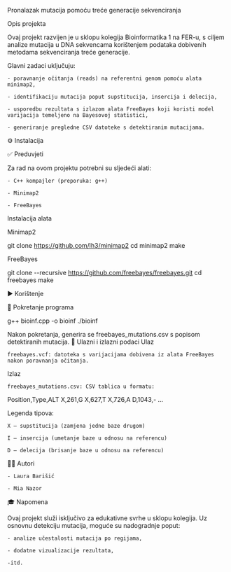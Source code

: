 Pronalazak mutacija pomoću treće generacije sekvenciranja

Opis projekta

Ovaj projekt razvijen je u sklopu kolegija Bioinformatika 1 na FER-u, s ciljem analize mutacija u DNA sekvencama korištenjem podataka dobivenih metodama sekvenciranja treće generacije.

Glavni zadaci uključuju:

    - poravnanje očitanja (reads) na referentni genom pomoću alata minimap2,

    - identifikaciju mutacija poput supstitucija, insercija i delecija,

    - usporedbu rezultata s izlazom alata FreeBayes koji koristi model varijacija temeljeno na Bayesovoj statistici,

    - generiranje pregledne CSV datoteke s detektiranim mutacijama.

⚙️ Instalacija

✅ Preduvjeti

Za rad na ovom projektu potrebni su sljedeći alati:

    - C++ kompajler (preporuka: g++)

    - Minimap2

    - FreeBayes

Instalacija alata

Minimap2

git clone https://github.com/lh3/minimap2
cd minimap2
make

FreeBayes

git clone --recursive https://github.com/freebayes/freebayes.git
cd freebayes
make

▶️ Korištenje

🔧 Pokretanje programa

g++ bioinf.cpp -o bioinf
./bioinf

Nakon pokretanja, generira se freebayes_mutations.csv s popisom detektiranih mutacija.
📄 Ulazni i izlazni podaci
Ulaz

    freebayes.vcf: datoteka s varijacijama dobivena iz alata FreeBayes nakon poravnanja očitanja.

Izlaz

    freebayes_mutations.csv: CSV tablica u formatu:

Position,Type,ALT
X,261,G
X,627,T
X,726,A
D,1043,-
...

Legenda tipova:

    X – supstitucija (zamjena jedne baze drugom)

    I – insercija (umetanje baze u odnosu na referencu)

    D – delecija (brisanje baze u odnosu na referencu)

👩‍🔬 Autori

    - Laura Barišić

    - Mia Nazor

🎓 Napomena

Ovaj projekt služi isključivo za edukativne svrhe u sklopu kolegija. Uz osnovnu detekciju mutacija, moguće su nadogradnje poput:

    - analize učestalosti mutacija po regijama,

    - dodatne vizualizacije rezultata,

    -itd.
